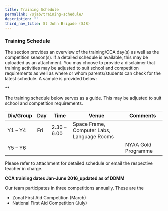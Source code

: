 ```yaml
---
title: Training Schedule
permalink: /sjab/training-schedule/
description: ""
third_nav_title: St John Brigade (SJB)
---
```

### Training Schedule

The section provides an overview of the training/CCA day(s) as well as the competition season(s). If a detailed schedule is available, this may be uploaded as an attachment. You may choose to provide a disclaimer that training activities may be adjusted to suit school and competition requirements as well as where or whom parents/students can check for the latest schedule. A sample is provided below:

\*\*

The training schedule below serves as a guide. This may be adjusted to suit school and competition requirements.

<table>
<thead>
  <tr>
    <th>Div/Group</th>
    <th>Day</th>
    <th>Time</th>
    <th>Venue</th>
    <th>Comments</th>
  </tr>
</thead>
<tbody>
  <tr>
    <td> Y1 – Y4</td>
    <td>Fri</td>
    <td>2.30 – 6.00</td>
    <td> Space Frame, Computer Labs, Language Rooms</td>
    <td></td>
  </tr>
  <tr>
    <td> Y5 – Y6</td>
    <td></td>
    <td></td>
    <td></td>
    <td>NYAA Gold Programme</td>
  </tr>
</tbody>
</table>

Please refer to attachment for detailed schedule or email the respective teacher in charge.

**CCA training dates Jan-June 2016_updated as of DDMM**

Our team participates in three competitions annually. These are the

*   Zonal First Aid Competition (March)
*   National First Aid Competition (July)
